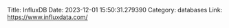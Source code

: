 Title: InfluxDB
Date: 2023-12-01 15:50:31.279390
Category: databases
Link: https://www.influxdata.com/
